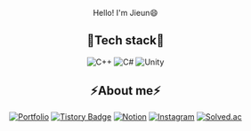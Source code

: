 <div align="center">

 Hello! I'm Jieun😄



## 🌱Tech stack🌱

![C++](https://img.shields.io/badge/-C++-00599C?logo=c%2B%2B&style=flat)
![C#](https://img.shields.io/badge/-C%23-033963?logo=Csharp&style=flat)
![Unity](https://img.shields.io/badge/unity-%23000000.svg?style=flat&logo=unity&logoColor=white)

## ⚡About me⚡
[![Portfolio](https://img.shields.io/badge/Portfolio-34A7C1?style=flat&logoColor=white)](https://www.notion.so/Resume-Jieun-Ko-5674500260a0437aa7650a0096a1834e)
[![Tistory Badge](https://img.shields.io/badge/Tech%20Blog-336699?style=flat&logoColor=white)](https://jjing-log.tistory.com/)
[![Notion](https://img.shields.io/badge/Notion-%23000000.svg?style=flat&logo=notion&logoColor=white)](https://working-biology-d5d.notion.site/My-Notion-4d9384b29362488498e6348ec5323685)
[![Instagram](https://img.shields.io/badge/Instagram-E4405F?style=flat_square&logo=Instagram&logoColor=white)](https://www.instagram.com/ko.jjing/)
[![Solved.ac](http://mazassumnida.wtf/api/mini/generate_badge?boj=ko0930)](https://solved.ac/ko0930)
</div>
<!--
**jjiing/jjiing** is a ✨ _special_ ✨ repository because its `README.md` (this file) appears on your GitHub profile.

Here are some ideas to get you started:

- 🔭 I’m currently working on ...
- 🌱 I’m currently learning ...
- 👯 I’m looking to collaborate on ...
- 🤔 I’m looking for help with ...
- 💬 Ask me about ...
- 📫 How to reach me: ...
- 😄 Pronouns: ...
- ⚡ Fun fact: ...
-->
